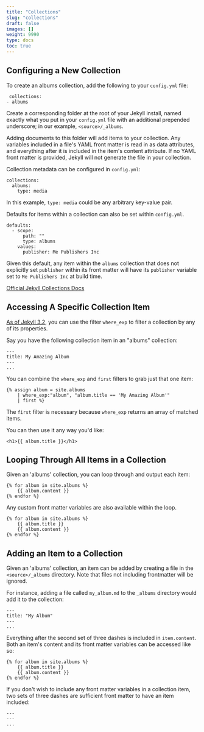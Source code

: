 ```yaml
---
title: "Collections"
slug: "collections"
draft: false
images: []
weight: 9990
type: docs
toc: true
---
```


## Configuring a New Collection
To create an albums collection, add the following to your `config.yml` file:

     collections:
    - albums

Create a corresponding folder at the root of your Jekyll install, named exactly what you put in your `config.yml` file with an additional prepended underscore; in our example, `<source>/_albums`. 

Adding documents to this folder will add items to your collection. Any variables included in a file's YAML front matter is read in as data attributes, and everything after it is included in the item's content attribute. If no YAML front matter is provided, Jekyll will not generate the file in your collection.

Collection metadata can be configured in `config.yml`:

    collections:
      albums:
        type: media

In this example, `type: media` could be any arbitrary key-value pair.

Defaults for items within a collection can also be set within `config.yml`.

    defaults:
      - scope:
          path: ""
          type: albums
        values:
          publisher: Me Publishers Inc

Given this default, any item within the `albums` collection that does not explicitly set `publisher` within its front matter will have its `publisher` variable set to `Me Publishers Inc` at build time.

[Official Jekyll Collections Docs][1]

  [1]: https://jekyllrb.com/docs/collections/

## Accessing A Specific Collection Item
[As of Jekyll 3.2](https://jekyllrb.com/news/2016/07/26/jekyll-3-2-0-released/), you can use the filter `where_exp` to filter a collection by any of its properties. 

Say you have the following collection item in an "albums" collection:

    ---
    title: My Amazing Album
    ---
    ...

You can combine the `where_exp` and `first` filters to grab just that one item:

    {% assign album = site.albums 
        | where_exp:"album", "album.title == 'My Amazing Album'" 
        | first %}

The `first` filter is necessary because `where_exp` returns an array of matched items.

You can then use it any way you'd like:

    <h1>{{ album.title }}</h1>

## Looping Through All Items in a Collection
Given an 'albums' collection, you can loop through and output each item:

    {% for album in site.albums %}
        {{ album.content }}
    {% endfor %}

Any custom front matter variables are also available within the loop.

    {% for album in site.albums %}
        {{ album.title }}
        {{ album.content }}
    {% endfor %} 

## Adding an Item to a Collection
Given an 'albums' collection, an item can be added by creating a file in the `<source>/_albums` directory. Note that files not including frontmatter will be ignored.

For instance, adding a file called `my_album.md` to the `_albums` directory would add it to the collection:

    ---
    title: "My Album"
    ---
    ...

Everything after the second set of three dashes is included in `item.content`. Both an item's content and its front matter variables can be accessed like so:

    {% for album in site.albums %}
        {{ album.title }}
        {{ album.content }}
    {% endfor %}

If you don't wish to include any front matter variables in a collection item, two sets of three dashes are sufficient front matter to have an item included:

    ---
    ---
    ...

